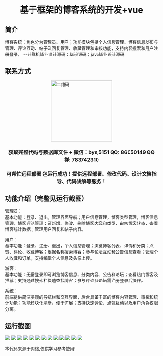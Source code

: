 <p><h1 align="center">基于框架的博客系统的开发+vue</h1></p>

## 简介
博客系统：角色分为管理员、用户；功能模块包括个人信息管理、博客信息发布与管理、评论互动、帖子及回复管理、收藏管理和审核功能，支持内容搜索和用户注册登录。    --计算机毕业设计源码；毕设源码；java毕业设计源码


## 联系方式
<img src="https://bs-1329754181.cos.ap-shanghai.myqcloud.com/wx.jpg" alt="二维码" style="display: block; margin: 0 auto;" width="200px">
<p><h3 align="center">获取完整代码与数据库文件 + 微信：bysj5151 QQ: 86050149 QQ群: 783742310</h3></p>
<p><h3 align="center">可帮忙远程部署 包运行成功！提供远程部署、修改代码、设计文档指导、代码讲解等服务！</h3></p>

## 功能介绍（完整见运行截图）
管理员：  
基本功能：登录、退出，管理界面导航；用户信息管理，博客类型管理，博客信息管理，博客评论管理；可新增、修改、删除博客内容和类型，审核博客状态，查看博客统计数据；管理用户回复和帖子内容。  

用户：  
基本功能：登录、注册、退出，个人信息管理；浏览博客列表、详情和分类；点赞、评论、收藏博客；根据名称搜索博客；参与论坛互动和公告信息查看；管理个人收藏和订单，支持编辑个人信息及头像上传。  

游客：  
基本功能：无需登录即可浏览博客信息、分类内容、公告和论坛；查看热门博客及推荐；支持通过搜索栏快速查找博客；参与评论及论坛需注册登录后操作。  

系统：  
前端提供简洁美观的导航栏和交互界面，后台具备丰富的博客内容管理、审核和统计功能；功能模块化清晰，便于扩展；支持快速评论、点赞互动以及用户角色权限分离。


## 运行截图
![](https://bs-1329754181.cos.ap-shanghai.myqcloud.com/ssm/BlogSystemDevelopment1/img/001.jpg)
![](https://bs-1329754181.cos.ap-shanghai.myqcloud.com/ssm/BlogSystemDevelopment1/img/002.jpg)
![](https://bs-1329754181.cos.ap-shanghai.myqcloud.com/ssm/BlogSystemDevelopment1/img/003.jpg)
![](https://bs-1329754181.cos.ap-shanghai.myqcloud.com/ssm/BlogSystemDevelopment1/img/004.jpg)
![](https://bs-1329754181.cos.ap-shanghai.myqcloud.com/ssm/BlogSystemDevelopment1/img/005.jpg)
![](https://bs-1329754181.cos.ap-shanghai.myqcloud.com/ssm/BlogSystemDevelopment1/img/006.jpg)
![](https://bs-1329754181.cos.ap-shanghai.myqcloud.com/ssm/BlogSystemDevelopment1/img/007.jpg)
![](https://bs-1329754181.cos.ap-shanghai.myqcloud.com/ssm/BlogSystemDevelopment1/img/008.jpg)
![](https://bs-1329754181.cos.ap-shanghai.myqcloud.com/ssm/BlogSystemDevelopment1/img/009.jpg)
![](https://bs-1329754181.cos.ap-shanghai.myqcloud.com/ssm/BlogSystemDevelopment1/img/010.jpg)
![](https://bs-1329754181.cos.ap-shanghai.myqcloud.com/ssm/BlogSystemDevelopment1/img/011.jpg)
![](https://bs-1329754181.cos.ap-shanghai.myqcloud.com/ssm/BlogSystemDevelopment1/img/012.jpg)
![](https://bs-1329754181.cos.ap-shanghai.myqcloud.com/ssm/BlogSystemDevelopment1/img/013.jpg)

<p>本代码来源于网络,仅供学习参考使用!</p>
